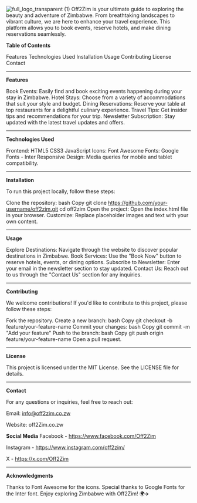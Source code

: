 ![full_logo_transparent (1)](https://github.com/user-attachments/assets/cafc953e-cd83-4fac-88ca-1156ec98fb58)
Off2Zim is your ultimate guide to exploring the beauty and adventure of Zimbabwe. From breathtaking landscapes to vibrant culture, we are here to enhance your travel experience. This platform allows you to book events, reserve hotels, and make dining reservations seamlessly.

**Table of Contents**

Features
Technologies Used
Installation
Usage
Contributing
License
Contact
_________________________________________________________________________________________________
**Features**

Book Events: Easily find and book exciting events happening during your stay in Zimbabwe.
Hotel Stays: Choose from a variety of accommodations that suit your style and budget.
Dining Reservations: Reserve your table at top restaurants for a delightful culinary experience.
Travel Tips: Get insider tips and recommendations for your trip.
Newsletter Subscription: Stay updated with the latest travel updates and offers.
_________________________________________________________________________________________________
**Technologies Used**

Frontend:
HTML5
CSS3
JavaScript
Icons:
Font Awesome
Fonts:
Google Fonts - Inter
Responsive Design:
Media queries for mobile and tablet compatibility.
_________________________________________________________________________________________________
**Installation**

To run this project locally, follow these steps:

Clone the repository:
bash
Copy
git clone https://github.com/your-username/off2zim.git
cd off2zim
Open the project:
Open the index.html file in your browser.
Customize:
Replace placeholder images and text with your own content.
_________________________________________________________________________________________________
**Usage**

Explore Destinations:
Navigate through the website to discover popular destinations in Zimbabwe.
Book Services:
Use the "Book Now" button to reserve hotels, events, or dining options.
Subscribe to Newsletter:
Enter your email in the newsletter section to stay updated.
Contact Us:
Reach out to us through the "Contact Us" section for any inquiries.
_________________________________________________________________________________________________
**Contributing**

We welcome contributions! If you'd like to contribute to this project, please follow these steps:

Fork the repository.
Create a new branch:
bash
Copy
git checkout -b feature/your-feature-name
Commit your changes:
bash
Copy
git commit -m "Add your feature"
Push to the branch:
bash
Copy
git push origin feature/your-feature-name
Open a pull request.
_________________________________________________________________________________________________
**License**

This project is licensed under the MIT License. See the LICENSE file for details.
_________________________________________________________________________________________________
**Contact**

For any questions or inquiries, feel free to reach out:

Email: info@off2zim.co.zw

Website: off2Zim.co.zw

**Social Media**
Facebook - https://www.facebook.com/Off2Zim

Instagram - https://www.instagram.com/off2zim/

X - https://x.com/Off2Zim
_________________________________________________________________________________________________
**Acknowledgments**

Thanks to Font Awesome for the icons.
Special thanks to Google Fonts for the Inter font.
Enjoy exploring Zimbabwe with Off2Zim! 🌍✈️

